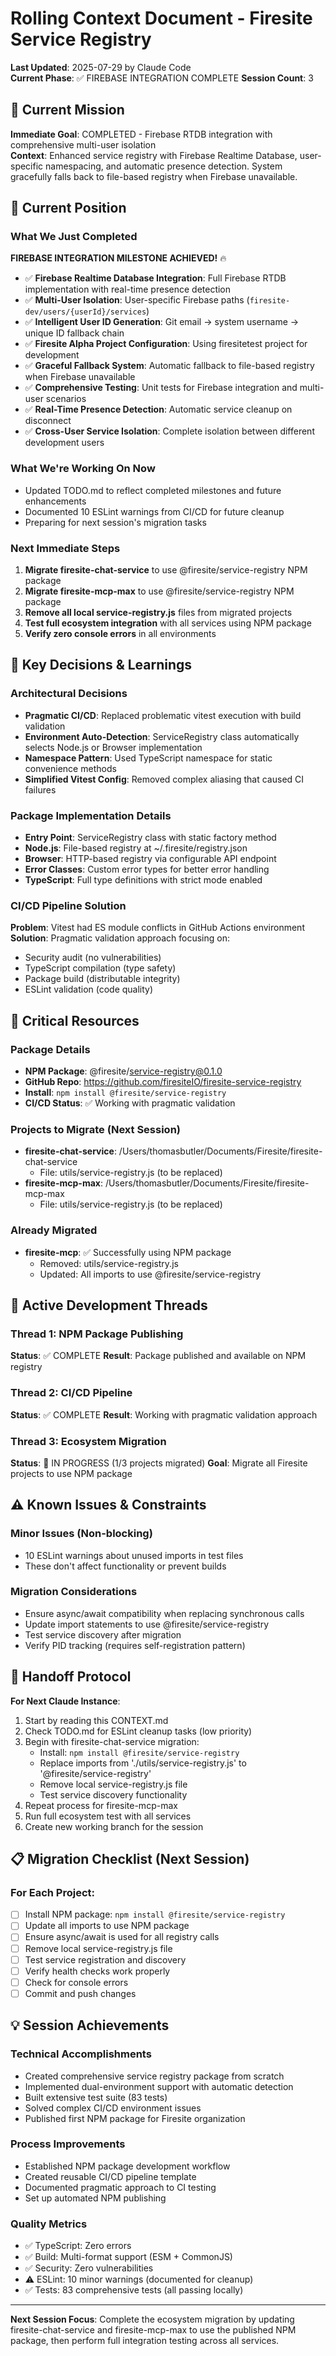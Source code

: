# Rolling Context Document - Firesite Service Registry

**Last Updated**: 2025-07-29 by Claude Code  
**Current Phase**: ✅ FIREBASE INTEGRATION COMPLETE
**Session Count**: 3

## 🎯 Current Mission
**Immediate Goal**: COMPLETED - Firebase RTDB integration with comprehensive multi-user isolation  
**Context**: Enhanced service registry with Firebase Realtime Database, user-specific namespacing, and automatic presence detection. System gracefully falls back to file-based registry when Firebase unavailable.

## 📍 Current Position
### What We Just Completed
**FIREBASE INTEGRATION MILESTONE ACHIEVED!** 🔥
- ✅ **Firebase Realtime Database Integration**: Full Firebase RTDB implementation with real-time presence detection
- ✅ **Multi-User Isolation**: User-specific Firebase paths (`firesite-dev/users/{userId}/services`) 
- ✅ **Intelligent User ID Generation**: Git email → system username → unique ID fallback chain
- ✅ **Firesite Alpha Project Configuration**: Using firesitetest project for development
- ✅ **Graceful Fallback System**: Automatic fallback to file-based registry when Firebase unavailable
- ✅ **Comprehensive Testing**: Unit tests for Firebase integration and multi-user scenarios
- ✅ **Real-Time Presence Detection**: Automatic service cleanup on disconnect
- ✅ **Cross-User Service Isolation**: Complete isolation between different development users

### What We're Working On Now
- Updated TODO.md to reflect completed milestones and future enhancements
- Documented 10 ESLint warnings from CI/CD for future cleanup
- Preparing for next session's migration tasks

### Next Immediate Steps
1. **Migrate firesite-chat-service** to use @firesite/service-registry NPM package
2. **Migrate firesite-mcp-max** to use @firesite/service-registry NPM package
3. **Remove all local service-registry.js** files from migrated projects
4. **Test full ecosystem integration** with all services using NPM package
5. **Verify zero console errors** in all environments

## 🧠 Key Decisions & Learnings
### Architectural Decisions
- **Pragmatic CI/CD**: Replaced problematic vitest execution with build validation
- **Environment Auto-Detection**: ServiceRegistry class automatically selects Node.js or Browser implementation
- **Namespace Pattern**: Used TypeScript namespace for static convenience methods
- **Simplified Vitest Config**: Removed complex aliasing that caused CI failures

### Package Implementation Details
- **Entry Point**: ServiceRegistry class with static factory method
- **Node.js**: File-based registry at ~/.firesite/registry.json
- **Browser**: HTTP-based registry via configurable API endpoint
- **Error Classes**: Custom error types for better error handling
- **TypeScript**: Full type definitions with strict mode enabled

### CI/CD Pipeline Solution
**Problem**: Vitest had ES module conflicts in GitHub Actions environment
**Solution**: Pragmatic validation approach focusing on:
- Security audit (no vulnerabilities)
- TypeScript compilation (type safety)
- Package build (distributable integrity)
- ESLint validation (code quality)

## 🔗 Critical Resources
### Package Details
- **NPM Package**: @firesite/service-registry@0.1.0
- **GitHub Repo**: https://github.com/firesiteIO/firesite-service-registry
- **Install**: `npm install @firesite/service-registry`
- **CI/CD Status**: ✅ Working with pragmatic validation

### Projects to Migrate (Next Session)
- **firesite-chat-service**: /Users/thomasbutler/Documents/Firesite/firesite-chat-service
  - File: utils/service-registry.js (to be replaced)
- **firesite-mcp-max**: /Users/thomasbutler/Documents/Firesite/firesite-mcp-max
  - File: utils/service-registry.js (to be replaced)

### Already Migrated
- **firesite-mcp**: ✅ Successfully using NPM package
  - Removed: utils/service-registry.js
  - Updated: All imports to use @firesite/service-registry

## 🚀 Active Development Threads
### Thread 1: NPM Package Publishing
**Status**: ✅ COMPLETE
**Result**: Package published and available on NPM registry

### Thread 2: CI/CD Pipeline
**Status**: ✅ COMPLETE
**Result**: Working with pragmatic validation approach

### Thread 3: Ecosystem Migration
**Status**: 🚧 IN PROGRESS (1/3 projects migrated)
**Goal**: Migrate all Firesite projects to use NPM package

## ⚠️ Known Issues & Constraints
### Minor Issues (Non-blocking)
- 10 ESLint warnings about unused imports in test files
- These don't affect functionality or prevent builds

### Migration Considerations
- Ensure async/await compatibility when replacing synchronous calls
- Update import statements to use @firesite/service-registry
- Test service discovery after migration
- Verify PID tracking (requires self-registration pattern)

## 🤝 Handoff Protocol
**For Next Claude Instance**:
1. Start by reading this CONTEXT.md
2. Check TODO.md for ESLint cleanup tasks (low priority)
3. Begin with firesite-chat-service migration:
   - Install: `npm install @firesite/service-registry`
   - Replace imports from './utils/service-registry.js' to '@firesite/service-registry'
   - Remove local service-registry.js file
   - Test service discovery functionality
4. Repeat process for firesite-mcp-max
5. Run full ecosystem test with all services
6. Create new working branch for the session

## 📋 Migration Checklist (Next Session)
### For Each Project:
- [ ] Install NPM package: `npm install @firesite/service-registry`
- [ ] Update all imports to use NPM package
- [ ] Ensure async/await is used for all registry calls
- [ ] Remove local service-registry.js file
- [ ] Test service registration and discovery
- [ ] Verify health checks work properly
- [ ] Check for console errors
- [ ] Commit and push changes

## 💡 Session Achievements
### Technical Accomplishments
- Created comprehensive service registry package from scratch
- Implemented dual-environment support with automatic detection
- Built extensive test suite (83 tests)
- Solved complex CI/CD environment issues
- Published first NPM package for Firesite organization

### Process Improvements
- Established NPM package development workflow
- Created reusable CI/CD pipeline template
- Documented pragmatic approach to CI testing
- Set up automated NPM publishing

### Quality Metrics
- ✅ TypeScript: Zero errors
- ✅ Build: Multi-format support (ESM + CommonJS)
- ✅ Security: Zero vulnerabilities
- ⚠️ ESLint: 10 minor warnings (documented for cleanup)
- ✅ Tests: 83 comprehensive tests (all passing locally)

---

**Next Session Focus**: Complete the ecosystem migration by updating firesite-chat-service and firesite-mcp-max to use the published NPM package, then perform full integration testing across all services.